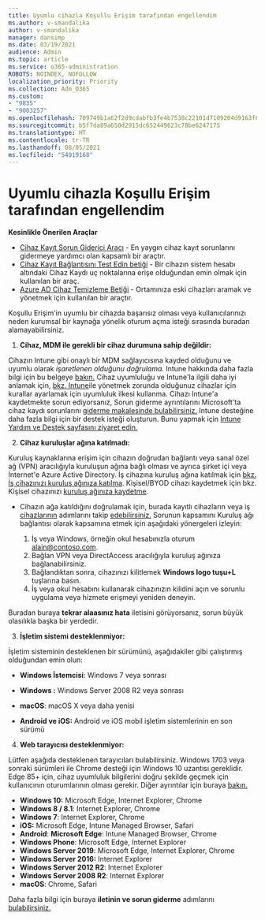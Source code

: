 ```yaml
---
title: Uyumlu cihazla Koşullu Erişim tarafından engellendim
ms.author: v-smandalika
author: v-smandalika
manager: dansimp
ms.date: 03/19/2021
audience: Admin
ms.topic: article
ms.service: o365-administration
ROBOTS: NOINDEX, NOFOLLOW
localization_priority: Priority
ms.collection: Adm_O365
ms.custom:
- "9835"
- "9003257"
ms.openlocfilehash: 709749b1a62f2d9cdabfb3fe4b7538c22101d7109204d9163f6059336b817bf8
ms.sourcegitcommit: b5f7da89a650d2915dc652449623c78be6247175
ms.translationtype: HT
ms.contentlocale: tr-TR
ms.lasthandoff: 08/05/2021
ms.locfileid: "54019168"
---
```

# <a name="im-getting-blocked-by-conditional-access-with-compliant-device"></a>Uyumlu cihazla Koşullu Erişim tarafından engellendim

**Kesinlikle Önerilen Araçlar**

- [Cihaz Kayıt Sorun Giderici Aracı](https://docs.microsoft.com/samples/azure-samples/dsregtool/dsregtool/) - En yaygın cihaz kayıt sorunlarını gidermeye yardımcı olan kapsamlı bir araçtır.
- [Cihaz Kayıt Bağlantısını Test Edin betiği](https://docs.microsoft.com/samples/azure-samples/testdeviceregconnectivity/testdeviceregconnectivity/) - Bir cihazın sistem hesabı altındaki Cihaz Kaydı uç noktalarına erişe olduğundan emin olmak için kullanılan bir araç.
- [Azure AD Cihaz Temizleme Betiği](https://github.com/mzmaili/AzureADDeviceCleanup) - Ortamınıza eski cihazları aramak ve yönetmek için kullanılan bir araçtır.

Koşullu Erişim'in uyumlu bir cihazda başarısız olması veya kullanıcılarınızı neden  kurumsal bir kaynağa yönelik oturum açma isteği sırasında buradan alamayabilirsiniz.

1. **Cihaz, MDM ile gerekli bir cihaz durumuna sahip değildir:**

Cihazın Intune gibi onaylı bir MDM sağlayıcısına kayded olduğunu ve uyumlu olarak *işaretlenen olduğunu doğrulama.* Intune hakkında daha fazla bilgi için bu belgeye [bakın.](https://docs.microsoft.com/mem/intune/enrollment/device-enrollment) Cihaz uyumluluğu ve Intune'la ilgili daha iyi anlamak için, [bkz. Intune](https://docs.microsoft.com/mem/intune/protect/device-compliance-get-started)ile yönetmek zorunda olduğunuz cihazlar için kurallar ayarlamak için uyumluluk ilkesi kullanma. Cihazı Intune'a kaydetmekte sorun ediyorsanız, Sorun giderme ayrıntılarını Microsoft'ta cihaz kaydı sorunlarını [giderme makalesinde bulabilirsiniz.](https://docs.microsoft.com/troubleshoot/mem/intune/troubleshoot-device-enrollment-in-intune) Intune desteğine daha fazla bilgi için bir destek isteği oluşturun. Bunu yapmak için [Intune Yardım ve Destek sayfasını ziyaret edin.](https://endpoint.microsoft.com/#blade/Microsoft_Intune_DeviceSettings/SupportMenu/helpSupport)

2. **Cihaz kuruluşlar ağına katılmadı:**

Kuruluş kaynaklarına erişim için cihazın doğrudan bağlantı veya sanal özel ağ (VPN) aracılığıyla kuruluşun ağına bağlı olması ve ayrıca şirket içi veya İnternet'e Azure Active Directory. İş cihazına kuruluş ağına katılmak için [bkz. İş cihazınızı kuruluş ağınıza katılma](https://docs.microsoft.com/azure/active-directory/user-help/user-help-join-device-on-network). Kişisel/BYOD cihazı kaydetmek için bkz. Kişisel cihazınızı [kuruluş ağınıza kaydetme](https://docs.microsoft.com/azure/active-directory/user-help/user-help-register-device-on-network).

- Cihazın ağa katıldığını doğrulamak için, burada kayıtlı cihazların veya iş [cihazlarının](https://docs.microsoft.com/azure/active-directory/user-help/user-help-register-device-on-network#to-verify-that-youre-registered) adımlarını takip [edebilirsiniz.](https://docs.microsoft.com/azure/active-directory/user-help/user-help-join-device-on-network#to-make-sure-youre-joined) Sorunun kapsamını Kuruluş ağı bağlantısı olarak kapsamına etmek için aşağıdaki yönergeleri izleyin:

    1. İş veya Windows, örneğin okul hesabınızla oturum alain@contoso.com.
    2. Bağlan VPN veya DirectAccess aracılığıyla kuruluş ağınıza bağlanabilirsiniz.
    3. Bağlandıktan sonra, cihazınızı kilitlemek **Windows logo tuşu+L** tuşlarına basın.
    4. İş veya okul hesabını kullanarak cihazınızın kilidini açın ve sorunlu uygulama veya hizmete erişmeyi yeniden deneyin.

Buradan buraya **tekrar alaasınız hata** iletisini görüyorsanız, sorun büyük olasılıkla başka bir yerdedir.

3. **İşletim sistemi desteklenmiyor:**

İşletim sisteminin desteklenen bir sürümünü, aşağıdakiler gibi çalıştırmış olduğundan emin olun:

- **Windows İstemcisi**: Windows 7 veya sonrası

- **Windows :** Windows Server 2008 R2 veya sonrası

- **macOS**: macOS X veya daha yenisi

- **Android ve iOS:** Android ve iOS mobil işletim sistemlerinin en son sürümü

4. **Web tarayıcısı desteklenmiyor:**

Lütfen aşağıda desteklenen tarayıcıları bulabilirsiniz. Windows 1703 veya sonraki sürümleri ile Chrome desteği için Windows 10 uzantısı gereklidir. Edge 85+ için, cihaz uyumluluk bilgilerini doğru şekilde geçmek için kullanıcının oturumlarının olması gerekir. Diğer ayrıntılar için buraya [bakın.](https://docs.microsoft.com/azure/active-directory/conditional-access/concept-conditional-access-conditions#chrome-support)

- **Windows 10:** Microsoft Edge, Internet Explorer, Chrome
- **Windows 8 / 8.1**: Internet Explorer, Chrome
- **Windows 7**: Internet Explorer, Chrome
- **iOS:** Microsoft Edge, Intune Managed Browser, Safari
- **Android**: **Microsoft Edge**: Intune Managed Browser, Chrome
- **Windows Phone**: Microsoft Edge, Internet Explorer
- **Windows Server 2019**: Microsoft Edge, Internet Explorer, Chrome
- **Windows Server 2016:** Internet Explorer
- **Windows Server 2012 R2**: Internet Explorer
- **Windows Server 2008 R2**: Internet Explorer
- **macOS**: Chrome, Safari

Daha fazla bilgi için buraya **iletinin ve sorun giderme** adımlarını [bulabilirsiniz.](https://docs.microsoft.com/azure/active-directory/user-help/user-help-device-remediation)
